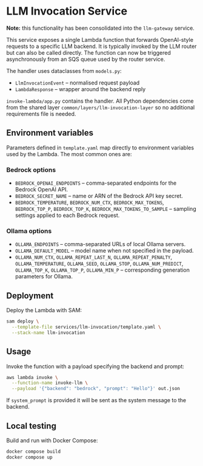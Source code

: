 # LLM Invocation Service

**Note:** this functionality has been consolidated into the `llm-gateway` service.

This service exposes a single Lambda function that forwards OpenAI-style requests to a specific LLM backend. It is typically invoked by the LLM router but can also be called directly.
The function can now be triggered asynchronously from an SQS queue used by the router service.

The handler uses dataclasses from ``models.py``:

- ``LlmInvocationEvent`` – normalised request payload
- ``LambdaResponse`` – wrapper around the backend reply

`invoke-lambda/app.py` contains the handler. All Python dependencies come from the shared layer `common/layers/llm-invocation-layer` so no additional requirements file is needed.

## Environment variables

Parameters defined in `template.yaml` map directly to environment variables used by the Lambda. The most common ones are:

### Bedrock options
- `BEDROCK_OPENAI_ENDPOINTS` – comma-separated endpoints for the Bedrock OpenAI API.
 - `BEDROCK_SECRET_NAME` – name or ARN of the Bedrock API key secret.
- `BEDROCK_TEMPERATURE`, `BEDROCK_NUM_CTX`, `BEDROCK_MAX_TOKENS`,
  `BEDROCK_TOP_P`, `BEDROCK_TOP_K`, `BEDROCK_MAX_TOKENS_TO_SAMPLE` – sampling
  settings applied to each Bedrock request.

### Ollama options
- `OLLAMA_ENDPOINTS` – comma-separated URLs of local Ollama servers.
- `OLLAMA_DEFAULT_MODEL` – model name when not specified in the payload.
- `OLLAMA_NUM_CTX`, `OLLAMA_REPEAT_LAST_N`, `OLLAMA_REPEAT_PENALTY`,
  `OLLAMA_TEMPERATURE`, `OLLAMA_SEED`, `OLLAMA_STOP`, `OLLAMA_NUM_PREDICT`,
  `OLLAMA_TOP_K`, `OLLAMA_TOP_P`, `OLLAMA_MIN_P` – corresponding generation
  parameters for Ollama.

## Deployment

Deploy the Lambda with SAM:

```bash
sam deploy \
  --template-file services/llm-invocation/template.yaml \
  --stack-name llm-invocation
```

## Usage

Invoke the function with a payload specifying the backend and prompt:

```bash
aws lambda invoke \
  --function-name invoke-llm \
  --payload '{"backend": "bedrock", "prompt": "Hello"}' out.json
```

If `system_prompt` is provided it will be sent as the system message to the backend.

## Local testing

Build and run with Docker Compose:

```bash
docker compose build
docker compose up
```
